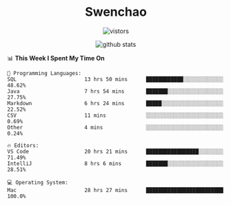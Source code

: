 <h1 align="center">Swenchao</h3>

<p align="center">
  <img src="https://visitor-badge.glitch.me/badge?page_id=Swenchao" alt="vistors" />
</p>

<p align="center">
  <img src="https://github-readme-stats.vercel.app/api?username=Swenchao&count_private=true&show_icons=true&theme=vue-dark&hide_title=true" alt="github stats" />
</p>

<!--START_SECTION:waka-->
📊 **This Week I Spent My Time On** 

```text
💬 Programming Languages: 
SQL                      13 hrs 50 mins      ████████████░░░░░░░░░░░░░   48.62% 
Java                     7 hrs 54 mins       ███████░░░░░░░░░░░░░░░░░░   27.75% 
Markdown                 6 hrs 24 mins       █████░░░░░░░░░░░░░░░░░░░░   22.52% 
CSV                      11 mins             ░░░░░░░░░░░░░░░░░░░░░░░░░   0.69% 
Other                    4 mins              ░░░░░░░░░░░░░░░░░░░░░░░░░   0.24%

🔥 Editors: 
VS Code                  20 hrs 21 mins      █████████████████░░░░░░░░   71.49% 
IntelliJ                 8 hrs 6 mins        ███████░░░░░░░░░░░░░░░░░░   28.51%

💻 Operating System: 
Mac                      28 hrs 27 mins      █████████████████████████   100.0%

```


<!--END_SECTION:waka-->
